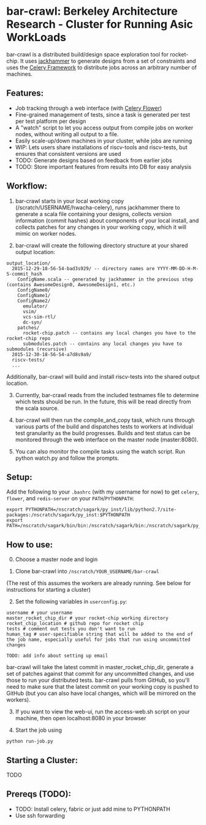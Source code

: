 bar-crawl: Berkeley Architecture Research - Cluster for Running Asic WorkLoads
==============================================================================

bar-crawl is a distributed build/design space exploration tool for rocket-chip. It uses [jackhammer](http://github.com/ucb-bar/jackhammer) to generate designs from a set of constraints and uses the [Celery Framework](http://www.celeryproject.org/) to distribute jobs across an arbitrary number of machines.

Features:
-----------------------

* Job tracking through a web interface (with [Celery Flower](https://github.com/mher/flower))
* Fine-grained management of tests, since a task is generated per test per test platform per design
* A "watch" script to let you access output from compile jobs on worker nodes, without writing all output to a file.
* Easily scale-up/down machines in your cluster, while jobs are running
* WIP: Lets users share installations of riscv-tools and riscv-tests, but ensures that consistent versions are used
* TODO: Generate designs based on feedback from earlier jobs
* TODO: Store important features from results into DB for easy analysis

Workflow:
-----------------------

1) bar-crawl starts in your local working copy (/scratch/USERNAME/hwacha-celery), runs jackhammer there to generate a scala file containing your designs, collects version information (commit hashes) about components of your local install, and collects patches for any changes in your working copy, which it will mimic on worker nodes.

2) bar-crawl will create the following directory structure at your shared output location: 
``` 
output_location/
  2015-12-29-18-56-54-bad3s929/ -- directory names are YYYY-MM-DD-H-M-S-commit_hash
    ConfigName.scala -- generated by jackhammer in the previous step (contains AwesomeDesign0, AwesomeDesign1, etc.)
    ConfigName0/
    ConfigName1/
    ConfigName2/
      emulator/
      vsim/
      vcs-sim-rtl/
      dc-syn/
    patches/
      rocket-chip.patch -- contains any local changes you have to the rocket-chip repo
      submodules.patch -- contains any local changes you have to submodules (recursive)
  2015-12-30-18-56-54-a7d8s9a9/
  riscv-tests/
  ...
``` 
Additionally, bar-crawl will build and install riscv-tests into the shared output location.

3) Currently, bar-crawl reads from the included testnames file to determine which tests should be run. In the future, this will be read directly from the scala source.

4) bar-crawl will then run the compile_and_copy task, which runs through various parts of the build and dispatches tests to workers at individual test granularity as the build progresses. Builds and test status can be monitored through the web interface on the master node (master:8080). 

5) You can also monitor the compile tasks using the watch script. Run python watch.py and follow the prompts.

Setup:
-----------------------

Add the following to your `.bashrc` (with my username for now) to get `celery`, `flower`, and `redis-server` on your `PATH`/`PYTHONPATH`:

```
export PYTHONPATH=/nscratch/sagark/py_inst/lib/python2.7/site-packages:/nscratch/sagark/py_inst:$PYTHONPATH
export PATH=/nscratch/sagark/bin/bin:/nscratch/sagark/bin:/nscratch/sagark/py_inst/bin:~/bin:$PATH
```

How to use:
-----------------------

0) Choose a master node and login

1) Clone bar-crawl into `/nscratch/YOUR_USERNAME/bar-crawl`

(The rest of this assumes the workers are already running. See below for instructions
for starting a cluster)

2) Set the following variables in `userconfig.py`:

```
username # your username
master_rocket_chip_dir # your rocket-chip working directory
rocket_chip_location # github repo for rocket chip
tests # comment out tests you don't want to run
human_tag # user-specifiable string that will be added to the end of the job name, especially useful for jobs that run using uncommitted changes

TODO: add info about setting up email
```

bar-crawl will take the latest commit in master_rocket_chip_dir, generate a set of patches against that commit for any uncommitted changes, and use those to run your distributed tests. bar-crawl pulls from GitHub, so you'll need to make sure that the latest commit on your working copy is pushed to GitHub (but you can also have local changes, which will be mirrored on the workers).

3) If you want to view the web-ui, run the access-web.sh script on your 
machine, then open localhost:8080 in your browser

4) Start the job using

```
python run-job.py
```


Starting a Cluster:
----------------------------

TODO

Prereqs (TODO):
-----------------------
- TODO: Install celery, fabric or just add mine to PYTHONPATH
- Use ssh forwarding
